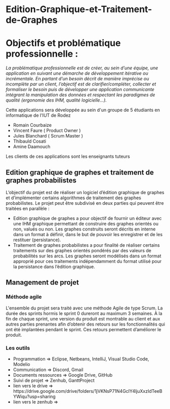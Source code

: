 # Edition-Graphique-et-Traitement-de-Graphes

<h1>Objectifs et problématique professionnelle :</h1>

<p><i>La problématique professionnelle est de créer, au sein d’une équipe, une application en suivant
une démarche de développement itérative ou incrémentale. En partant d’un besoin décrit de
manière imprécise ou incomplète par un client, l’objectif est de clarifier/compléter, collecter et
formaliser le besoin puis de développer une application communicante intégrant la manipulation
des données et respectant les paradigmes de qualité (ergonomie des IHM, qualité logicielle…).</i></p>

<p>Cette applications sera développée au sein d'un groupe de 5 étudiants en informatique de l'IUT de Rodez </p>
   <ul><li>Romain Courbaize</li>
   <li>Vincent Faure ( Product Owner )</li>
   <li>Jules Blanchard ( Scrum Master )</li>
   <li>Thibauld Cosati</li>
   <li>Amine Daamouch</li></ul>
<p>Les clients de ces applications sont les enseignants tuteurs</p>
<h2>Edition graphique de graphes et traitement de graphes
probabilistes</h2>
   <p>L’objectif du projet est de réaliser un logiciel d’édition graphique de graphes et d’implémenter
certains algorithmes de traitement des graphes probabilistes. Le projet peut être subdivisé en deux
parties qui peuvent être traitées en parallèle :</p>
   <ul><li>Edition graphique de graphes a pour objectif de fournir un éditeur avec une IHM graphique permettant de construire
des graphes orientés ou non, valués ou non. Les graphes construits seront décrits en interne dans un
format à définir, dans le but de pouvoir les enregistrer et de les restituer (persistance).</li>
<li>Traitement de graphes probabilistes a pour finalité de réaliser certains traitements sur des graphes orientés pondérés par
des valeurs de probabilités sur les arcs. Les graphes seront modélisés dans un format approprié pour
ces traitements indépendamment du format utilisé pour la persistance dans l’édition graphique.</li></ul>

<h2>Management de projet</h2>
  <h3>Méthode agile</h3>
  <p>L'ensemble du  projet sera traité avec une méthode Agile de type Scrum.
   La durée des sprints hormis le sprint 0 dureront au maximum 3 semaines. À la fin de chaque sprint, une version du produit est montrable au client et aux autres parties
prenantes afin d’obtenir des retours sur les fonctionnalités qui ont été implantées pendant le
sprint. Ces retours permettent d’améliorer le produit.</br></p>
  <h3>Les outils</h3>
  <ul><li>Programmation => Eclipse, Netbeans, IntelliJ, Visual Studio Code, Modelio</li>
  <li>Communication => Discord, Gmail</li>
  <li>Documents ressources => Google Drive, GitHub</li>
  <li>Suivi de projet => Zenhub, GanttProject</li>
  <li>lien vers le drive => https://drive.google.com/drive/folders/1jVKNsP71N4GcIY4ljuXxzIdTeeBYWiqu?usp=sharing</li>
  <li>lien vers le zenhub =></li>
  </ul>
